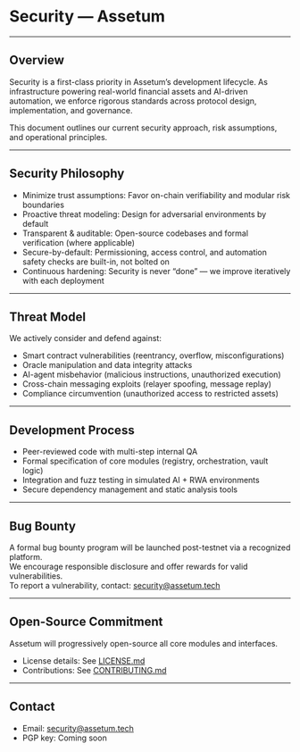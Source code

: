 # Security — Assetum

---

## Overview  
Security is a first-class priority in Assetum’s development lifecycle. As infrastructure powering real-world financial assets and AI-driven automation, we enforce rigorous standards across protocol design, implementation, and governance.

This document outlines our current security approach, risk assumptions, and operational principles.

---

## Security Philosophy  
- Minimize trust assumptions: Favor on-chain verifiability and modular risk boundaries  
- Proactive threat modeling: Design for adversarial environments by default  
- Transparent & auditable: Open-source codebases and formal verification (where applicable)  
- Secure-by-default: Permissioning, access control, and automation safety checks are built-in, not bolted on  
- Continuous hardening: Security is never “done” — we improve iteratively with each deployment

---

## Threat Model  
We actively consider and defend against:  
- Smart contract vulnerabilities (reentrancy, overflow, misconfigurations)  
- Oracle manipulation and data integrity attacks  
- AI-agent misbehavior (malicious instructions, unauthorized execution)  
- Cross-chain messaging exploits (relayer spoofing, message replay)  
- Compliance circumvention (unauthorized access to restricted assets)

---

## Development Process  
- Peer-reviewed code with multi-step internal QA  
- Formal specification of core modules (registry, orchestration, vault logic)  
- Integration and fuzz testing in simulated AI + RWA environments  
- Secure dependency management and static analysis tools

---

## Bug Bounty  
A formal bug bounty program will be launched post-testnet via a recognized platform.  
We encourage responsible disclosure and offer rewards for valid vulnerabilities.  
To report a vulnerability, contact: security@assetum.tech

---

## Open-Source Commitment  
Assetum will progressively open-source all core modules and interfaces.  
- License details: See [LICENSE.md](./LICENSE.md)  
- Contributions: See [CONTRIBUTING.md](./.github/CONTRIBUTING.md)

---

## Contact  
- Email: security@assetum.tech 
- PGP key: Coming soon
